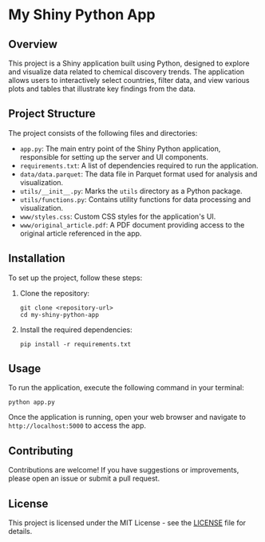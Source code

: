 # My Shiny Python App

## Overview
This project is a Shiny application built using Python, designed to explore and visualize data related to chemical discovery trends. The application allows users to interactively select countries, filter data, and view various plots and tables that illustrate key findings from the data.

## Project Structure
The project consists of the following files and directories:

- `app.py`: The main entry point of the Shiny Python application, responsible for setting up the server and UI components.
- `requirements.txt`: A list of dependencies required to run the application.
- `data/data.parquet`: The data file in Parquet format used for analysis and visualization.
- `utils/__init__.py`: Marks the `utils` directory as a Python package.
- `utils/functions.py`: Contains utility functions for data processing and visualization.
- `www/styles.css`: Custom CSS styles for the application's UI.
- `www/original_article.pdf`: A PDF document providing access to the original article referenced in the app.

## Installation
To set up the project, follow these steps:

1. Clone the repository:
   ```
   git clone <repository-url>
   cd my-shiny-python-app
   ```

2. Install the required dependencies:
   ```
   pip install -r requirements.txt
   ```

## Usage
To run the application, execute the following command in your terminal:
```
python app.py
```
Once the application is running, open your web browser and navigate to `http://localhost:5000` to access the app.

## Contributing
Contributions are welcome! If you have suggestions or improvements, please open an issue or submit a pull request.

## License
This project is licensed under the MIT License - see the [LICENSE](LICENSE) file for details.